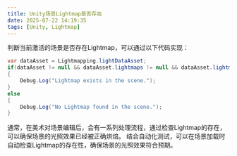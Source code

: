 ```yaml
---
title: Unity场景Lightmap是否存在
date: 2025-07-22 14:19:35
tags: [Unity, Lightmap]
---
```


判断当前激活的场景是否存在Lightmap，可以通过以下代码实现：
```csharp
var dataAsset = Lightmapping.lightDataAsset;
if(dataAsset != null && dataAsset.lightmaps != null && dataAsset.lightmaps.Length > 0)
{
    Debug.Log("Lightmap exists in the scene.");
}
else
{
    Debug.Log("No Lightmap found in the scene.");
}
```

通常，在美术对场景编辑后，会有一系列处理流程，通过检查Lightmap的存在，可以确保场景的光照效果已经被正确烘焙。
结合自动化测试，可以在场景加载时自动检查Lightmap的存在性，确保场景的光照效果符合预期。